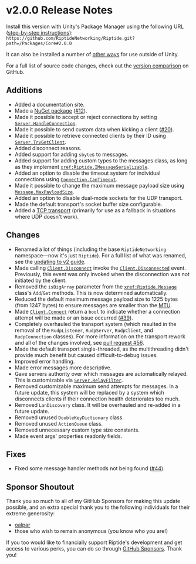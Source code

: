 # v2.0.0 Release Notes

Install this version with Unity's Package Manager using the following URL ([step-by-step instructions](~/manual/overview/installation.md#option-1-unity-package-manager)): `https://github.com/RiptideNetworking/Riptide.git?path=/Packages/Core#2.0.0`

It can also be installed a number of [other ways](~/manual/overview/installation.md#net-projects) for use outside of Unity.

For a full list of source code changes, check out the [version comparison](https://github.com/RiptideNetworking/Riptide/compare/v1.2.0...v2.0.0) on GitHub.

## Additions

- Added a documentation site.
- Made a [NuGet package](https://www.nuget.org/packages/RiptideNetworking.Riptide) ([#12](https://github.com/RiptideNetworking/Riptide/issues/12)).
- Made it possible to accept or reject connections by setting <code><a href="xref:Riptide.Server.HandleConnection">Server.HandleConnection</a></code>.
- Made it possible to send custom data when kicking a client ([#20](https://github.com/RiptideNetworking/Riptide/issues/20)).
- Made it possible to retrieve connected clients by their ID using <code><a href="xref:Riptide.Server.TryGetClient*">Server.TryGetClient</a></code>.
- Added disconnect reasons.
- Added support for adding `sbyte`s to messages.
- Added support for adding custom types to the messages class, as long as they implement <code><xref:Riptide.IMessageSerializable></code>.
- Added an option to disable the timeout system for individual connections using <code><a href="xref:Riptide.Connection.CanTimeout">Connection.CanTimeout</a></code>.
- Made it possible to change the maximum message payload size using <code><a href="xref:Riptide.Message.MaxPayloadSize">Message.MaxPayloadSize</a></code>.
- Added an option to disable dual-mode sockets for the UDP transport.
- Made the default transport's socket buffer size configurable.
- Added a [TCP transport](xref:Riptide.Transports.Tcp) (primarily for use as a fallback in situations where UDP doesn't work).

## Changes

- Renamed a lot of things (including the base `RiptideNetworking` namespace—now it's just `Riptide`). For a full list of what was renamed, see the [updating to v2 guide](~/manual/updates/guides/updating-to-v2.md#renames-and-replacements).
- Made calling <code><a href="xref:Riptide.Client.Disconnect*">Client.Disconnect</a></code> invoke the <code><a href="xref:Riptide.Client.Disconnected">Client.Disconnected</a></code> event. Previously, this event was only invoked when the disconnection was not initiated by the client.
- Removed the `isBigArray` parameter from the <code><xref:Riptide.Message></code> class's `Add`/`Get` methods. This is now determined automatically.
- Reduced the default maximum message payload size to 1225 bytes (from 1247 bytes) to ensure messages are smaller than the [MTU](https://en.wikipedia.org/wiki/Maximum_transmission_unit).
- Made <code><a href="xref:Riptide.Client.Connect*">Client.Connect</a></code> return a `bool` to indicate whether a connection attempt will be made or an issue occurred ([#39](https://github.com/RiptideNetworking/Riptide/issues/39)).
- Completely overhauled the transport system (which resulted in the removal of the `RudpListener`, `RudpServer`, `RudpClient`, and `RudpConnection` classes). For more information on the transport rework and all of the changes involved, see [pull request #56](https://github.com/RiptideNetworking/Riptide/pull/56).
- Made the default transport single-threaded, as the multithreading didn't provide much benefit but caused difficult-to-debug issues.
- Improved error handling.
- Made error messages more descriptive.
- Gave servers authority over which messages are automatically relayed. This is customizable via <code><a href="xref:Riptide.Server.RelayFilter">Server.RelayFilter</a></code>.
- Removed customizable maximum send attempts for messages. In a future update, this system will be replaced by a system which disconnects clients if their connection health deteriorates too much.
- Removed `LanDiscovery` class. It will be overhauled and re-added in a future update.
- Removed unused `DoubleKeyDictionary` class.
- Removed unused `ActionQueue` class.
- Removed unnecessary custom type size constants.
- Made event args' properties readonly fields.

## Fixes

- Fixed some message handler methods not being found ([#44](https://github.com/RiptideNetworking/Riptide/issues/44)).

## Sponsor Shoutout

Thank you so much to all of my GitHub Sponsors for making this update possible, and an extra special thank you to the following individuals for their extreme generosity:

- [oalpar](https://github.com/oalpar)
- those who wish to remain anonymous (you know who you are!)

If you too would like to financially support Riptide's development and get access to various perks, you can do so through [GitHub Sponsors](https://github.com/sponsors/tom-weiland). Thank you!
